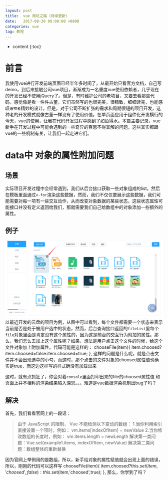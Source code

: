 ```yaml
---
layout: post
title:  vue 爬坑之路（持续更新）
date:   2017-08-30 09:08:00 +0800
categories: vue
tag: 教程
---
```


* content
{:toc}


前言
===========================
我使用vue进行开发前端页面已经半年多时间了，从最开始只看官方文档，自己写demo，到后来接触公司vue项目，渐渐成为一名重度vue使用依赖者，几乎现在的开发已经不使用jQuery了。但是，有时维护公司的老项目，又要去看那些代码，感觉像是看一件件古董，它们虽然写的也很完美，很精致，细细读完，也能感叹`造物者`精妙的设计。但是，对于公司不断扩张的需求和周期很短的项目开发，这种老的开发模式就像古董一样没有了使用价值。在单页面应用于组件化开发横行的今天，vue的使用，让我在代码开发过程中感到了如鱼得水。本篇主要记录，vue新手在开发过程中可能会遇到的一些奇异的百思不得其解的问题，这些其实都跟vue的一些机制有关，让我们一起走进它们。

data中 对象的属性附加问题
==========================

场景
--------------------------
实际项目开发过程中会经常遇到，我们从后台接口获取一些对象组成的list，然后在模板里面通过`v-for`渲染这些数据，然而，我们不仅仅要展示这些数据，我们可能需要对每一项有一些交互动作，从而改变对象数据的某些状态，这些状态属性可能接口并没有定义返回给我们，那就需要我们自己给数组中的对象添加一些额外的属性。

例子
-------------------------------
![云盘图片](/styles/images/yupan.png)
以最近开发的云盘的项目为例，从图中可以看到，每个文件都需要一个状态来表示当前是否是处于被用户选中的状态，然而，后台查询接口返回的`fileList`里每个`file`对象里面是肯定没有这个属性的，因为这是前台的交互行为附加的属性。那么，我们怎么去加上这个属性呢？如果，想法是用户点击这个文件的时候，给这个文件对象加上附加属性。代码可能是这样的：
	chooseFile(item){
		item.choosed?item.choosed=false:item.choosed=true;
    },
这样的问题是什么呢，就是点击文件并不会出现选中的小勾，而这时，那个点击的文件对象的choosed属性值也确实是true，而这边这样写的样式确没有加载出来
	<div  :class = "{checked:item.choosed,check:!item.choosed}"></div>
这时，就有点抓狂了，你会对着`console`里面打印出来的file的choosed属性值 和 页面上并不相称的渲染结果陷入深思。。。难道是vue数据渲染机制出bug了吗？

解决
------------------------------------
首先，我们看看官网上的一段话：
>由于 JavaScript 的限制， Vue 不能检测以下变动的数组：
>1.当你利用索引直接设置一个项时，例如： vm.items[indexOfItem] = newValue
>2.当你修改数组的长度时，例如： vm.items.length = newLength
> 解决第一类问题：Vue.set(example1.items, indexOfItem, newValue)
>解决第二类问题：数组整体的重新替换

因为官网上举例用的是数组，所以，新手给对象的属性赋值就会出现上面的错误，所以，刚刚的代码可以这样写
	chooseFile(item){
		item.choosed?this.$set(item,'choosed',false):this.$set(item,'choosed',true);
    },
那么，你学到了吗？